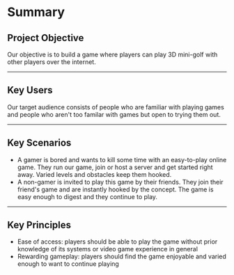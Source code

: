 # Summary

## Project Objective 

Our objective is to build a game where players can play 3D mini-golf with other players over the internet.


---


## Key Users

Our target audience consists of people who are familiar with playing games and people who aren't too familar with games but open to trying them out.


---


## Key Scenarios

* A gamer is bored and wants to kill some time with an easy-to-play online game. They run our game, join or host a server and get started right away. Varied levels and obstacles keep them hooked.
* A non-gamer is invited to play this game by their friends. They join their friend's game and are instantly hooked by the concept. The game is easy enough to digest and they continue to play.


---


## Key Principles

* Ease of access: players should be able to play the game without prior knowledge of its systems or video game experience in general
* Rewarding gameplay: players should find the game enjoyable and varied enough to want to continue playing

